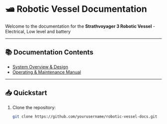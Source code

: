 # 🛥️ Robotic Vessel Documentation

Welcome to the documentation for the **Strathvoyager 3 Robotic Vessel** - Electrical, Low level and battery

---

## 📚 Documentation Contents

- [System Overview & Design](docs/system.md)
- [Operating & Maintenance Manual](docs/operation.md)

---

## 📥 Quickstart

1. Clone the repository:
   ```bash
   git clone https://github.com/yourusername/robotic-vessel-docs.git
